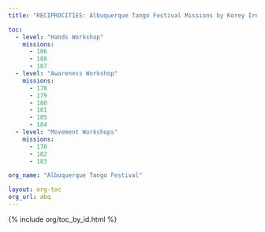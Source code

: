 ```yaml
---
title: "RECIPROCITIES: Albuquerque Tango Festival Missions by Korey Ireland and Mitra Martin"

toc:
  - level: "Hands Workshop"    
    missions:           
      - 186              
      - 188              
      - 187               
  - level: "Awareness Workshop"
    missions:
      - 178
      - 179
      - 180
      - 181
      - 185
      - 184
  - level: "Movement Workshops"
    missions:
      - 170
      - 182
      - 183

org_name: "Albuquerque Tango Festival"

layout: org-toc
org_url: abq
---
```

{% include org/toc_by_id.html %}
